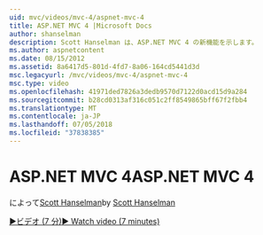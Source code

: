 ```yaml
---
uid: mvc/videos/mvc-4/aspnet-mvc-4
title: ASP.NET MVC 4 |Microsoft Docs
author: shanselman
description: Scott Hanselman は、ASP.NET MVC 4 の新機能を示します。
ms.author: aspnetcontent
ms.date: 08/15/2012
ms.assetid: 8a6417d5-801d-4fd7-8a06-164cd5441d3d
msc.legacyurl: /mvc/videos/mvc-4/aspnet-mvc-4
msc.type: video
ms.openlocfilehash: 41971ded7826a3dedb9570d7122d0acd15d9a284
ms.sourcegitcommit: b28cd0313af316c051c2ff8549865bff67f2fbb4
ms.translationtype: MT
ms.contentlocale: ja-JP
ms.lasthandoff: 07/05/2018
ms.locfileid: "37838385"
---
```

<a name="aspnet-mvc-4"></a><span data-ttu-id="17179-103">ASP.NET MVC 4</span><span class="sxs-lookup"><span data-stu-id="17179-103">ASP.NET MVC 4</span></span>
====================
<span data-ttu-id="17179-104">によって[Scott Hanselman](https://github.com/shanselman)</span><span class="sxs-lookup"><span data-stu-id="17179-104">by [Scott Hanselman](https://github.com/shanselman)</span></span>

[<span data-ttu-id="17179-105">&#9654;ビデオ (7 分)</span><span class="sxs-lookup"><span data-stu-id="17179-105">&#9654; Watch video (7 minutes)</span></span>](https://channel9.msdn.com/Blogs/ASP-NET-Site-Videos/aspnet-mvc-4)
